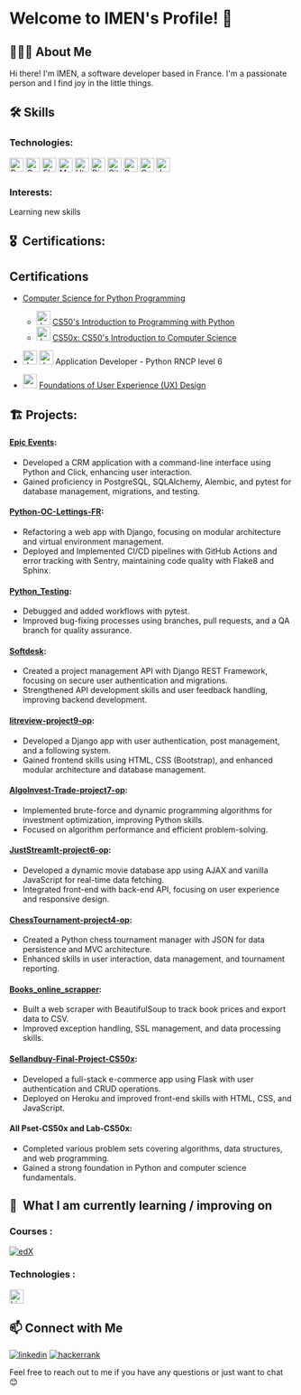 # Welcome to IMEN's Profile! 👋

## 👩🏻‍💻 About Me

Hi there! I'm IMEN, a software developer based in France. I'm a passionate person and I find joy in the little things.

## 🛠 Skills

### Technologies: 
<img src="https://img.shields.io/badge/Python-282C34?logo=python&logoColor=blue" alt="Python logo" title="Python" height="25" /> <img src="https://img.shields.io/badge/-282C34?logo=c&logoColor=blue" alt="C logo" title="" height="25" /> <img src="https://img.shields.io/badge/Flask-282C34?logo=flask&logoColor=black" alt="Flask logo" title="Flask" height="25" /> <img src="https://img.shields.io/badge/Mysql-282C34?logo=Mysql&logoColor=blue" alt="Mysql logo" title="Mysql" height="25" /> <img src="https://img.shields.io/badge/Html5-282C34?logo=Html5&logoColor=orqnge" alt="Html5 logo" title="Html5" height="25" /> <img src="https://img.shields.io/badge/Django-282C34?logo=django&logoColor=green" alt="Django logo" title="Django" height="25" /> <img src="https://img.shields.io/badge/Git-282C34?logo=Git&logoColor=red" alt="Git logo" title="Git" height="25" /> <img src="https://img.shields.io/badge/Postgresql-282C34?logo=Postgresql&logoColor=blue" alt="Postgresql logo" title="Postgresql" height="25" /> <img src="https://img.shields.io/badge/CSS3-282C34?logo=css3&logoColor=blue" alt="Css3 logo" title="Css3" height="25" /> <img src="https://img.shields.io/badge/JavaScript-282C34?logo=javascript&logoColor=F7DF1E" alt="JavaScript logo" title="JavaScript" height="25" />

### Interests: 
Learning new skills 

## 🎖️  Certifications:
## Certifications

- [Computer Science for Python Programming](https://credentials.edx.org/credentials/c9d45d74868749ffb1643d056510004f/)
   - <img src="https://cs50.gallerycdn.vsassets.io/extensions/cs50/ddb50/1.1.2/1691002683906/Microsoft.VisualStudio.Services.Icons.Default" alt="duck logo" title="duck" height="25" />  [CS50's Introduction to Programming with Python](https://certificates.cs50.io/86e45bae-5042-416a-938a-ff23bd444cda.png?size=letter)
   - <img src="https://cs50.gallerycdn.vsassets.io/extensions/cs50/ddb50/1.1.2/1691002683906/Microsoft.VisualStudio.Services.Icons.Default" alt="duck logo" title="duck" height="25" /> [CS50x: CS50's Introduction to Computer Science](https://courses.edx.org/certificates/5680e4345ce9468cb59986a7b50e0f9c)

- <img src="https://upload.wikimedia.org/wikipedia/fr/0/0d/Logo_OpenClassrooms.png?20210604083359" alt="duck logo" title="python" height="25" />  <img src="https://user-images.githubusercontent.com/25181517/183423507-c056a6f9-1ba8-4312-a350-19bcbc5a8697.png" alt="duck logo" title="python" height="25" /> Application Developer - Python RNCP level 6



- <img src="https://upload.wikimedia.org/wikipedia/commons/thumb/c/c1/Google_%22G%22_logo.svg/2048px-Google_%22G%22_logo.svg.png" alt="google" title="google" height="25" /> [Foundations of User Experience (UX) Design
](https://coursera.org/share/c694bde9ad872ccf482be23bb5b49faf)

## 🏗️ Projects:

#### [Epic Events](https://github.com/br-imen/epic_events):
- Developed a CRM application with a command-line interface using Python and Click, enhancing user interaction.
- Gained proficiency in PostgreSQL, SQLAlchemy, Alembic, and pytest for database management, migrations, and testing.

#### [Python-OC-Lettings-FR](https://github.com/br-imen/Python-OC-Lettings-FR):
- Refactoring a web app with Django, focusing on modular architecture and virtual environment management.
- Deployed and Implemented CI/CD pipelines with GitHub Actions and error tracking with Sentry, maintaining code quality with Flake8 and Sphinx.

#### [Python_Testing](https://github.com/br-imen/Python_Testing):
- Debugged and added workflows with pytest.
- Improved bug-fixing processes using branches, pull requests, and a QA branch for quality assurance.

#### [Softdesk](https://github.com/br-imen/softdesk):
- Created a project management API with Django REST Framework, focusing on secure user authentication and migrations.
- Strengthened API development skills and user feedback handling, improving backend development.

#### [litreview-project9-op](https://github.com/br-imen/litreview-project9-op):
- Developed a Django app with user authentication, post management, and a following system.
- Gained frontend skills using HTML, CSS (Bootstrap), and enhanced modular architecture and database management.

#### [AlgoInvest-Trade-project7-op](https://github.com/br-imen/AlgoInvest-Trade-project7-op):
- Implemented brute-force and dynamic programming algorithms for investment optimization, improving Python skills.
- Focused on algorithm performance and efficient problem-solving.

#### [JustStreamIt-project6-op](https://github.com/br-imen/JustStreamIt-project6-op):
- Developed a dynamic movie database app using AJAX and vanilla JavaScript for real-time data fetching.
- Integrated front-end with back-end API, focusing on user experience and responsive design.

#### [ChessTournament-project4-op](https://github.com/br-imen/ChessTournament-project4-op):
- Created a Python chess tournament manager with JSON for data persistence and MVC architecture.
- Enhanced skills in user interaction, data management, and tournament reporting.

#### [Books_online_scrapper](https://github.com/br-imen/Books_online_scrapper):
- Built a web scraper with BeautifulSoup to track book prices and export data to CSV.
- Improved exception handling, SSL management, and data processing skills.

#### [Sellandbuy-Final-Project-CS50x](https://github.com/br-imen/sellandbuy-Final-Project-CS50x):
- Developed a full-stack e-commerce app using Flask with user authentication and CRUD operations.
- Deployed on Heroku and improved front-end skills with HTML, CSS, and JavaScript.

#### All Pset-CS50x and Lab-CS50x:
- Completed various problem sets covering algorithms, data structures, and web programming.
- Gained a strong foundation in Python and computer science fundamentals.


## 📖  What I am currently learning / improving on
   
   ###  Courses :
 [![edX](https://img.shields.io/badge/edX-CS50%20Web%20Programming-blue)](https://cs50.harvard.edu/web/)


### Technologies :
   <img src="https://img.shields.io/badge/Linux-282C34?logo=Linux" alt="Linux logo" title="Linux" height="25" />

   


## 📫 Connect with Me

[<img alt=linkedin src="https://img.shields.io/static/v1?message=LinkedIn&logo=linkedin&label=&color=0077B5&logoColor=white&labelColor=&style=for-the-badge">](https://www.linkedin.com/in/imenbr/)
[<img alt=hackerrank src="https://img.shields.io/static/v1?message=Hackerrank&logo=hackerrank&label=&color=2ccc64&logoColor=white&labelColor=&style=for-the-badge">](https://www.hackerrank.com/profile/imen_benrhouma)


Feel free to reach out to me if you have any questions or just want to chat 😊
